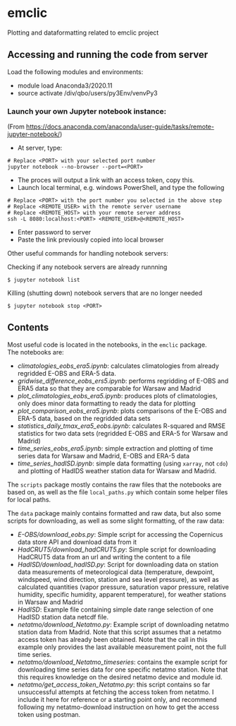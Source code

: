 # emclic
Plotting and dataformatting related to emclic project

## Accessing and running the code from server
Load the following modules and environments:  
- module load Anaconda3/2020.11
- source activate /div/qbo/users/py3Env/venvPy3

### Launch your own Jupyter notebook instance:
(From https://docs.anaconda.com/anaconda/user-guide/tasks/remote-jupyter-notebook/)
- At server, type:  
```
# Replace <PORT> with your selected port number
jupyter notebook --no-browser --port=<PORT>
```
- The proces will output a link with an access token, copy this.   
- Launch local terminal, e.g. windows PowerShell, and type the following  
```
# Replace <PORT> with the port number you selected in the above step
# Replace <REMOTE_USER> with the remote server username
# Replace <REMOTE_HOST> with your remote server address
ssh -L 8080:localhost:<PORT> <REMOTE_USER>@<REMOTE_HOST>
```
- Enter password to server
- Paste the link previously copied into local browser

Other useful commands for handling notebook servers: 

Checking if any notebook servers are already runnning
```
$ jupyter notebook list
```
Killing (shutting down) notebook servers that are no longer needed
```
$ jupyter notebook stop <PORT>
```

## Contents
Most useful code is located in the notebooks, in the `emclic` package.  
The notebooks are:
- *climatologies_eobs_era5.ipynb*: calculates climatologies from already regridded E-OBS and ERA-5 data.
- *gridwise_difference_eobs_ers5.ipynb*: performs regridding of E-OBS and ERA5 data so that they are comparable for Warsaw and Madrid
- *plot_climatologies_eobs_era5.ipynb*: produces plots of climatologies, only does minor data formatting to ready the data for plotting
- *plot_comparison_eobs_era5.ipynb*: plots comparisons of the E-OBS and ERA-5 data, based on the regridded data sets
- *statistics_daily_tmax_era5_eobs.ipynb*: calculates R-squared and RMSE statistics for two data sets (regridded E-OBS and ERA-5 for Warsaw and Madrid)
- *time_series_eobs_era5.ipynb*: simple extraction and plotting of time series data for Warsaw and Madrid, E-OBS and ERA-5 data
- *time_series_hadISD.ipynb*: simple data formatting (using `xarray`, not `cdo`) and plotting of HadIDS weather station data for Warsaw and Madrid. 

The `scripts` package mostly contains the raw files that the notebooks are based on, as well as the file `local_paths.py` which contain some helper files for local paths. 

The `data` package mainly contains formatted and raw data, but also some scripts for downloading, as well as some slight formatting, of the raw data:
- *E-OBS/download_eobs.py*: Simple script for accessing the Copernicus data store API and download data from it
- *HadCRUT5/download_hadCRUT5.py*: Simple script for downloading HadCRUT5 data from an url and writing the content to a file
- *HadISD/download_hadISD.py*: Script for downloading data on station data measurements of meteorological data (temperature, dewpoint, windspeed, wind direction, station and sea level pressure), as well as calculated quantities (vapor pressure, saturation vapor pressure, relative humidity, specific humidity, apparent temperature), for weather stations in Warsaw and Madrid
- *HadISD*: Example file containing simple date range selection of one HadISD station data netcdf file. 
- *netatmo/download_Netatmo.py*: Example script of downloading netatmo station data from Madrid. Note that this script assumes that a netatmo access token has already been obtained. Note that the call in this example only provides the last available measurement point, not the full time series. 
- *netatmo/download_Netatmo_timeseries*: contains the example script for downloading time series data for one specific netatmo station. Note that this requires knowledge on the desired netatmo device and module id. 
-  *netatmo/get_access_token_Netatmo.py*: this script contains so far unsuccessful attempts at fetching the access token from netatmo. I include it here for reference or a starting point only, and recommend following my netatmo-download instruction on how to get the access token using postman. 

